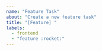 ```yaml
---
name: "Feature Task"
about: "Create a new feature task"
title: "[Feature] "
labels:
  - frontend
  - "feature :rocket:"
---
```

